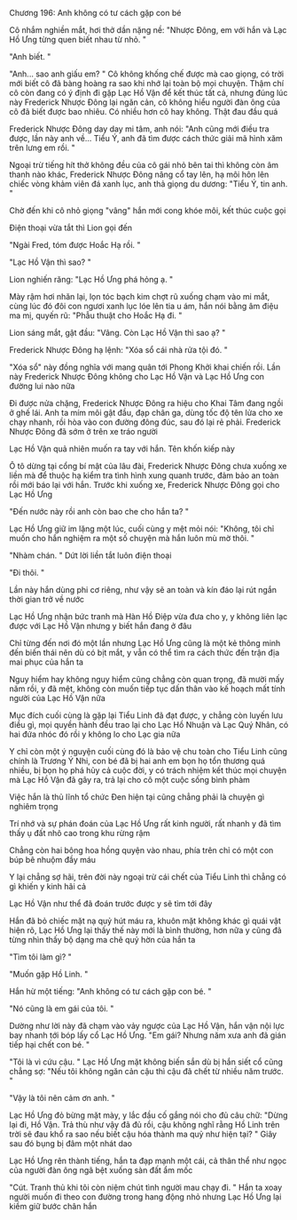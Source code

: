 




Chương 196: Anh không có tư cách gặp con bé

Cô nhắm nghiền mắt, hơi thở dần nặng nề: "Nhược Đông, em với hắn và Lạc Hồ Ưng từng quen biết nhau từ nhỏ. "

"Anh biết. "

"Anh... sao anh giấu em? " Cô không khống chế được mà cao giọng, có trời mới biết cô đã bàng hoàng ra sao khi nhớ lại toàn bộ mọi chuyện. Thậm chí cô còn đang có ý định đi gặp Lạc Hồ Vận để kết thúc tất cả, nhưng đúng lúc này Frederick Nhược Đông lại ngăn cản, cô không hiểu người đàn ông của cô đã biết được bao nhiêu. Có nhiều hơn cô hay không. Thật đau đầu quá

Frederick Nhược Đông day day mi tâm, anh nói: "Anh cũng mới điều tra được, lần này anh về... Tiểu Ý, anh đã tìm được cách thức giải mã hình xăm trên lưng em rồi. "

Ngoại trừ tiếng hít thở không đều của cô gái nhỏ bên tai thì không còn âm thanh nào khác, Frederick Nhược Đông nâng cổ tay lên, hạ môi hôn lên chiếc vòng khảm viên đá xanh lục, anh thả giọng du dương: "Tiểu Ý, tin anh. "

Chờ đến khi cô nhỏ giọng "vâng" hắn mới cong khóe môi, kết thúc cuộc gọi

Điện thoại vừa tắt thì Lion gọi đến

"Ngài Fred, tóm được Hoắc Hạ rồi. "

"Lạc Hồ Vận thì sao? "


Lion nghiến răng: "Lạc Hồ Ưng phá hỏng ạ. "

Mày rậm hơi nhăn lại, lọn tóc bạch kim chợt rũ xuống chạm vào mi mắt, cùng lúc đó đôi con ngươi xanh lục lóe lên tia u ám, hắn nói bằng âm điệu ma mị, quyến rũ: "Phẫu thuật cho Hoắc Hạ đi. "

Lion sáng mắt, gật đầu: "Vâng. Còn Lạc Hồ Vận thì sao ạ? "

Frederick Nhược Đông hạ lệnh: "Xóa sổ cái nhà rửa tội đó. "

"Xóa sổ" này đồng nghĩa với mang quân tới Phong Khởi khai chiến rồi. Lần này Frederick Nhược Đông không cho Lạc Hồ Vận và Lạc Hồ Ưng con đường lui nào nữa

Đi được nửa chặng, Frederick Nhược Đông ra hiệu cho Khai Tâm đang ngồi ở ghế lái. Anh ta mím môi gật đầu, đạp chân ga, dùng tốc độ tên lửa cho xe chạy nhanh, rồi hòa vào con đường đông đúc, sau đó lại rẻ phải. Frederick Nhược Đông đã sớm ở trên xe tráo người

Lạc Hồ Vận quả nhiên muốn ra tay với hắn. Tên khốn kiếp này

Ô tô dừng tại cổng bí mật của lâu đài, Frederick Nhược Đông chưa xuống xe liền mà để thuộc hạ kiểm tra tình hình xung quanh trước, đảm bảo an toàn rồi mới báo lại với hắn. Trước khi xuống xe, Frederick Nhược Đông gọi cho Lạc Hồ Ưng

"Đến nước này rồi anh còn bao che cho hắn ta? "

Lạc Hồ Ưng giữ im lặng một lúc, cuối cùng y mệt mỏi nói: "Không, tôi chỉ muốn cho hắn nghiệm ra một số chuyện mà hắn luôn mù mờ thôi. "

"Nhàm chán. " Dứt lời liền tắt luôn điện thoại

"Đi thôi. "

Lần này hắn dùng phi cơ riêng, như vậy sẽ an toàn và kín đáo lại rút ngắn thời gian trở về nước


Lạc Hồ Ưng nhận bức tranh mà Hàn Hồ Điệp vừa đưa cho y, y không liên lạc được với Lạc Hồ Vận nhưng y biết hắn đang ở đâu

Chỉ từng đến nơi đó một lần nhưng Lạc Hồ Ưng cũng là một kẻ thông minh đến biến thái nên dù có bịt mắt, y vẫn có thể tìm ra cách thức đến trận địa mai phục của hắn ta

Nguy hiểm hay không nguy hiểm cũng chẳng còn quan trọng, đã mười mấy năm rồi, y đã mệt, không còn muốn tiếp tục dấn thân vào kế hoạch mất tính người của Lạc Hồ Vận nữa

Mục đích cuối cùng là gặp lại Tiểu Linh đã đạt được, y chẳng còn luyến lưu điều gì, mọi quyền hành đều trao lại cho Lạc Hồ Nhuận và Lạc Quý Nhân, có hai đứa nhóc đó rồi y không lo cho Lạc gia nữa

Y chỉ còn một ý nguyện cuối cùng đó là bảo vệ chu toàn cho Tiểu Linh cũng chính là Trương Ý Nhi, con bé đã bị hai anh em bọn họ tổn thương quá nhiều, bị bọn họ phá hủy cả cuộc đời, y có trách nhiệm kết thúc mọi chuyện mà Lạc Hồ Vận đã gây ra, trả lại cho cô một cuộc sống bình phàm

Việc hắn là thủ lĩnh tổ chức Đen hiện tại cũng chẳng phải là chuyện gì nghiêm trọng

Trí nhớ và sự phán đoán của Lạc Hồ Ưng rất kinh người, rất nhanh y đã tìm thấy ụ đất nhô cao trong khu rừng rậm

Chẳng còn hai bông hoa hồng quyện vào nhau, phía trên chỉ có một con búp bê nhuộm đầy máu

Y lại chẳng sợ hãi, trên đời này ngoại trừ cái chết của Tiểu Linh thì chẳng có gì khiến y kinh hãi cả

Lạc Hồ Vận như thể đã đoán trước được y sẽ tìm tới đây

Hắn đã bỏ chiếc mặt nạ quỷ hút máu ra, khuôn mặt không khác gì quái vật hiện rõ, Lạc Hồ Ưng lại thấy thế này mới là bình thường, hơn nữa y cũng đã từng nhìn thấy bộ dạng ma chê quỷ hờn của hắn ta

"Tìm tôi làm gì? "

"Muốn gặp Hồ Linh. "

Hắn hừ một tiếng: "Anh không có tư cách gặp con bé. "

"Nó cũng là em gái của tôi. "

Dường như lời này đã chạm vào vảy ngược của Lạc Hồ Vận, hắn vận nội lực bay nhanh tới bóp lấy cổ Lạc Hồ Ưng. "Em gái? Nhưng năm xưa anh đã gián tiếp hại chết con bé. "

"Tôi là vì cứu cậu. " Lạc Hồ Ưng mặt không biến sắn dù bị hắn siết cổ cũng chẳng sợ: "Nếu tôi không ngăn cản cậu thì cậu đã chết từ nhiều năm trước. "

"Vậy là tôi nên cảm ơn anh. "

Lạc Hồ Ưng đỏ bừng mặt mày, y lắc đầu cố gắng nói cho đủ câu chữ: "Dừng lại đi, Hồ Vận. Trả thù như vậy đã đủ rồi, cậu không nghĩ rằng Hồ Linh trên trời sẽ đau khổ ra sao nếu biết cậu hóa thành ma quỷ như hiện tại? " Giây sau đó bụng bị đâm một nhát dao

Lạc Hồ Ưng rên thành tiếng, hắn ta đạp mạnh một cái, cả thân thể như ngọc của người đàn ông ngã bệt xuống sàn đất ẩm mốc

"Cút. Tranh thủ khi tôi còn niệm chút tình người mau chạy đi. " Hắn ta xoay người muốn đi theo con đường trong hang động nhỏ nhưng Lạc Hồ Ưng lại kiềm giữ bước chân hắn




